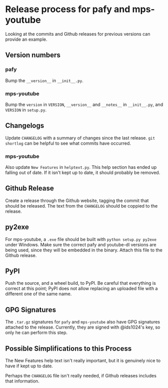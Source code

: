Release process for pafy and mps-youtube
========================================

Looking at the commits and Github releases for previous versions can provide an example.

Version numbers
---------------
### pafy
Bump the `__version__` in `__init__.py`.

### mps-youtube
Bump the `version` in `VERSION`, `__version__` and `__notes__` in `__init__.py`, and `VERSION` in `setup.py`.

Changelogs
----------
Update `CHANGELOG` with a summary of changes since the last release. `git shortlog` can be helpful to see what commits have occurred.

### mps-youtube
Also update `New Features` in `helptext.py`. This help section has ended up falling out of date. If it isn't kept up to date, it should probably be removed.

Github Release
--------------
Create a release through the Github website, tagging the commit that should be released. The text from the `CHANGELOG` should be coppied to the release.

py2exe
------
For mps-youtube, a `.exe` file should be built with `python setup.py py2exe` under Windows. Make sure the correct pafy and youtube-dl versions are being used, since they will be embedded in the binary. Attach this file to the Github release.

PyPI
----
Push the source, and a wheel build, to PyPI. Be careful that everything is correct at this point; PyPI does not allow replacing an uploaded file with a different one of the same name.

GPG Signatures
--------------
The `.tar.gz` signatures for `pafy` and `mps-youtube` also have GPG signatures attached to the release. Currently, they are signed with @ids1024's key, so only he can perform this step.

Possible Simplifications to this Process
----------------------------------------
The New Features help text isn't really important, but it is genuinely nice to have if kept up to date.

Perhaps the `CHANGELOG` file isn't really needed, if Github releases includes that information.
